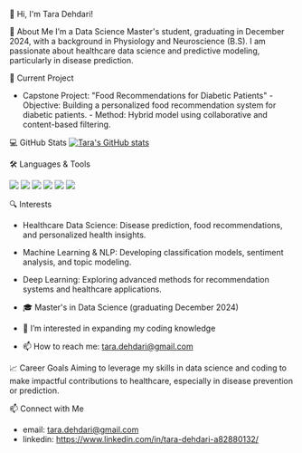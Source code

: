 👋 Hi, I'm Tara Dehdari!

🚀 About Me
I’m a Data Science Master's student, graduating in December 2024, with a background in Physiology and Neuroscience (B.S). I am passionate about healthcare data science and predictive modeling, particularly in disease prediction.

🌱 Current Project
- Capstone Project: "Food Recommendations for Diabetic Patients"
      - Objective: Building a personalized food recommendation system for diabetic patients.
      - Method: Hybrid model using collaborative and content-based filtering.
  
💻 GitHub Stats
[![Tara's GitHub stats](https://github-readme-stats.vercel.app/api?username=taradehdari)](https://github.com/anuraghazra/github-readme-stats)

🛠️ Languages & Tools
<p align="left"> <img src="https://img.shields.io/badge/Python-3670A0?style=for-the-badge&logo=python&logoColor=ffdd54" /> <img src="https://img.shields.io/badge/R-276DC3?style=for-the-badge&logo=r&logoColor=white" /> <img src="https://img.shields.io/badge/SQL-CC2927?style=for-the-badge&logo=microsoft-sql-server&logoColor=white" /> <img src="https://img.shields.io/badge/TensorFlow-FF6F00?style=for-the-badge&logo=tensorflow&logoColor=white" /> <img src="https://img.shields.io/badge/PyTorch-EE4C2C?style=for-the-badge&logo=pytorch&logoColor=white" /> <img src="https://img.shields.io/badge/GitHub-181717?style=for-the-badge&logo=github&logoColor=white" /> </p>

🔍 Interests
- Healthcare Data Science: Disease prediction, food recommendations, and personalized health insights.
- Machine Learning & NLP: Developing classification models, sentiment analysis, and topic modeling.
- Deep Learning: Exploring advanced methods for recommendation systems and healthcare applications.

- 🎓 Master's in Data Science (graduating December 2024)
- 👀 I’m interested in expanding my coding knowledge
- 📫 How to reach me: tara.dehdari@gmail.com
  
📈 Career Goals
Aiming to leverage my skills in data science and coding to make impactful contributions to healthcare, especially in disease prevention or prediction.

📫 Connect with Me
- email: tara.dehdari@gmail.com
- linkedin: https://www.linkedin.com/in/tara-dehdari-a82880132/
<!---
taradehdari/taradehdari is a ✨ special ✨ repository because its `README.md` (this file) appears on your GitHub profile.
You can click the Preview link to take a look at your changes.
--->
